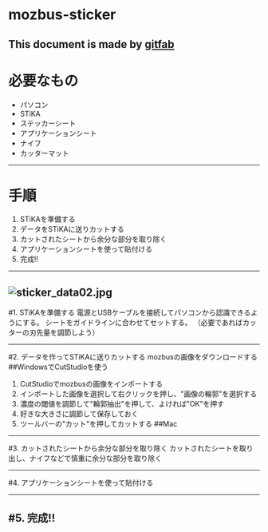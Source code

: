 # mozbus-sticker
## 
This document is made by [gitfab](http://gitfab.org)
---
# 必要なもの

* パソコン
* STiKA
* ステッカーシート
* アプリケーションシート
* ナイフ
* カッターマット

---
# 手順

1. STiKAを準備する
2. データをSTiKAに送りカットする
3. カットされたシートから余分な部分を取り除く
4. アプリケーションシートを使って貼付ける
5. 完成!!
---
![sticker_data02.jpg](https://raw.github.com/dadaa/mozbus-sticker/master/gitfab/resources/sticker_data02.jpg)
---
#1. STiKAを準備する
電源とUSBケーブルを接続してパソコンから認識できるようにする。
シートをガイドラインに合わせてセットする。
（必要であればカッターの刃先量を調節しよう）

---
#2. データを作ってSTiKAに送りカットする
mozbusの画像をダウンロードする
##WindowsでCutStudioを使う
1. CutStudioでmozbusの画像をインポートする
2. インポートした画像を選択して右クリックを押し、"画像の輪郭"を選択する
3. 濃度の閾値を調節して"輪郭抽出"を押して、よければ"OK"を押す
4. 好きな大きさに調節して保存しておく
5. ツールバーの"カット"を押してカットする
##Mac

---
#3. カットされたシートから余分な部分を取り除く
カットされたシートを取り出し、ナイフなどで慎重に余分な部分を取り除く

---
#4. アプリケーションシートを使って貼付ける

---
#5. 完成!!
---
